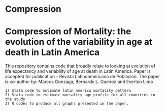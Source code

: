 # Compression
# Compression of Mortality: the evolution of the variability in age at death in Latin America

This repository contains code that broadly relate to looking at evolution of life expectancy and variability of age at death in Latin America. Paper is accepted for publication - Revista Latinoamericana de Población. The paper is co-author by: Marcos Gonzaga, Bernardo L. Queiroz and Everton Lima

    1) Stata code to estimate latin america mortality pattern
    2) Stata code to estimate mortality age profile for all countries in the study
    3) R codes to produce all graphs presented in the paper. 
    
